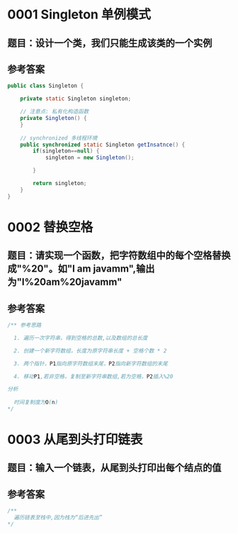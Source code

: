 # 0001 Singleton 单例模式
## 题目：设计一个类，我们只能生成该类的一个实例

## 参考答案
```Java
public class Singleton {

	private static Singleton singleton;

	// 注意点: 私有化构造函数
	private Singleton() {
	}
  
	// synchronized 多线程环境 
	public synchronized static Singleton getInsatnce() {
		if(singleton==null) {
			singleton = new Singleton();

		}		

		return singleton;
	}
}
```

# 0002 替换空格
## 题目：请实现一个函数，把字符数组中的每个空格替换成"%20"。如"I am javamm",输出为"I%20am%20javamm"

## 参考答案
```Java
/** 参考思路

  1. 遍历一次字符串，得到空格的总数,以及数组的总长度

  2. 创建一个新字符数组，长度为原字符串长度 + 空格个数 * 2

  3. 两个指针，P1指向原字符数组末尾，P2指向新字符数组的末尾 

  4. 移动P1,若非空格，复制至新字符串数组,若为空格，P2插入%20

分析
  
  时间复制度为O(n)
*/
```

# 0003 从尾到头打印链表
## 题目：输入一个链表，从尾到头打印出每个结点的值
## 参考答案
```Java
/**
  遍历链表至栈中,因为栈为“后进先出”
*/

```
